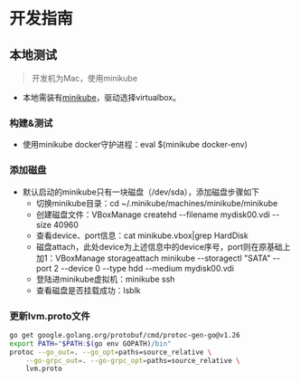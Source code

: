 # 开发指南

## 本地测试
> 开发机为Mac，使用minikube

- 本地需装有[minikube](https://kubernetes.io/docs/tasks/tools/install-minikube/)，驱动选择virtualbox。

### 构建&测试
- 使用minikube docker守护进程：eval $(minikube docker-env)

### 添加磁盘
- 默认启动的minikube只有一块磁盘（/dev/sda），添加磁盘步骤如下
  - 切换minikube目录：cd ~/.minikube/machines/minikube/minikube
  - 创建磁盘文件：VBoxManage createhd --filename mydisk00.vdi --size 40960
  - 查看device、port信息：cat minikube.vbox|grep HardDisk
  - 磁盘attach，此处device为上述信息中的device序号，port则在原基础上加1：VBoxManage storageattach minikube --storagectl "SATA" --port 2 --device 0 --type hdd --medium mydisk00.vdi
  - 登陆进minikube虚拟机：minikube ssh
  - 查看磁盘是否挂载成功：lsblk

### 更新lvm.proto文件
```bash
go get google.golang.org/protobuf/cmd/protoc-gen-go@v1.26
export PATH="$PATH:$(go env GOPATH)/bin"
protoc --go_out=. --go_opt=paths=source_relative \
    --go-grpc_out=. --go-grpc_opt=paths=source_relative \
    lvm.proto
```